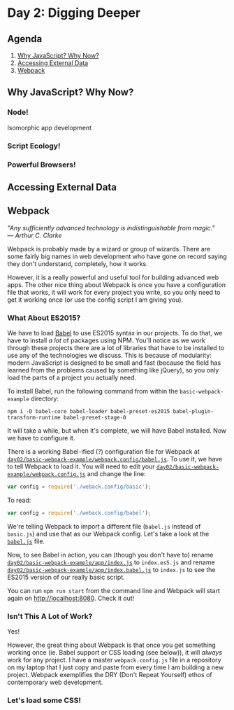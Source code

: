 # Day 2: Digging Deeper

## Agenda

1. [Why JavaScript? Why Now?](#why-javascript-why-now)
1. [Accessing External Data](#accessing-external-data)
1. [Webpack](#webpack)

## Why JavaScript? Why Now?

### Node!

Isomorphic app development

### Script Ecology!

### Powerful Browsers!

## Accessing External Data

## Webpack

*"Any sufficiently advanced technology is indistinguishable from magic."*  
*— Arthur C. Clarke*

Webpack is probably made by a wizard or group of wizards. There are some fairly big names in web development who have gone on record saying they don't understand, completely, how it works.

However, it is a really powerful and useful tool for building advanced web apps. The other nice thing about Webpack is once you have a configuration file that works, it will work for every project you write, so you only need to get it working once (or use the config script I am giving you).

### What About ES2015?

We have to load [Babel](https://babeljs.io/) to use ES2015 syntax in our projects. To do that, we have to install *a lot* of packages using NPM. You'll notice as we work through these projects there are a lot of libraries that have to be installed to use any of the technologies we discuss. This is because of modularity: modern JavaScript is designed to be small and fast (because the field has learned from the problems caused by something like jQuery), so you only load the parts of a project you actually need.

To install Babel, run the following command from within the `basic-webpack-example` directory:

```
npm i -D babel-core babel-loader babel-preset-es2015 babel-plugin-transform-runtime babel-preset-stage-0
```

It will take a while, but when it's complete, we will have Babel installed. Now we have to configure it.

There is a working Babel-ified (?) configuration file for Webpack at [`day02/basic-webpack-example/webpack.config/babel.js`](day02/basic-webpack-example/webpack.config/babel.js). To use it, we have to tell Webpack to load it. You will need to edit your [`day02/basic-webpack-example/webpack.config.js`](day02/basic-webpack-example/webpack.config.js) and change the line:

```javascript
var config = require('./weback.config/basic');
```

To read:

```javascript
var config = require('./weback.config/babel');
```

We're telling Webpack to import a different file (`babel.js` instead of `basic.js`) and use that as our Webpack config. Let's take a look at the [`babel.js`](day02/basic-webpack-example/webpack.config/babel.js) file.

Now, to see Babel in action, you can (though you don't have to) rename [`day02/basic-webpack-example/app/index.js`](day02/basic-webpack-example/app/index.js) to `index.es5.js` and rename [`day02/basic-webpack-example/app/index.babel.js`](day02/basic-webpack-example/app/index.babel.js) to `index.js` to see the ES2015 version of our really basic script.

You can run `npm run start` from the command line and Webpack will start again on [http://localhost:8080](http://localhost:8080). Check it out!

### Isn't This A Lot of Work?

Yes!

However, the great thing about Webpack is that once you get something working once (ie. Babel support or CSS loading (see below)), it will *always* work for any project. I have a master `webpack.config.js` file in a repository on my laptop that I just copy and paste from every time I am building a new project. Webpack exemplifies the DRY (Don't Repeat Yourself) ethos of contemporary web development.

### Let's load some CSS!